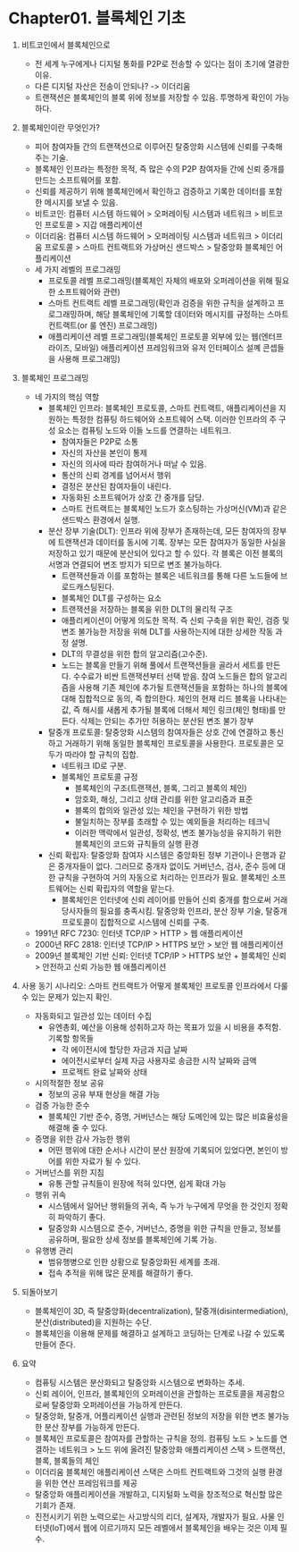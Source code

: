 # Chapter01. 블록체인 기초
01. 비트코인에서 블록체인으로
    - 전 세계 누구에게나 디지털 통화를 P2P로 전송할 수 있다는 점이 초기에 열광한 이유.
    - 다른 디지털 자산은 전송이 안되나? -> 이더리움
    - 트랜잭션은 블록체인의 블록 위에 정보를 저장할 수 있음. 투명하게 확인이 가능하다.

02. 블록체인이란 무엇인가?
    - 피어 참여자들 간의 트랜잭션으로 이루어진 탈중앙화 시스템에 신뢰를 구축해 주는 기술.
    - 블록체인 인프라는 특정한 목적, 즉 많은 수의 P2P 참여자들 간에 신뢰 중개를 만드는 소프트웨어를 포함.
    - 신뢰를 제공하기 위해 블록체인에서 확인하고 검증하고 기록한 데이터를 포함한 메시지를 보낼 수 있음.
    - 비트코인: 컴퓨터 시스템 하드웨어 > 오퍼레이팅 시스템과 네트워크 > 비트코인 프로토콜 > 지갑 애플리케이션
    - 이더리움: 컴퓨터 시스템 하드웨어 > 오퍼레이팅 시스템과 네트워크 > 이더리움 프로토콜 > 스마트 컨트랙트와 가상머신 샌드박스 > 탈중앙화 블록체인 어플리케이션
    - 세 가지 레벨의 프로그래밍
        - 프로토콜 레벨 프로그래밍(블록체인 자체의 배포와 오퍼레이션을 위해 필요한 소프트웨어와 관련)
        - 스마트 컨트랙트 레벨 프로그래밍(확인과 검증을 위한 규칙을 설계하고 프로그래밍하며, 해당 블록체인에 기록할 데이터와 메시지를 규정하는 스마트 컨트랙트(or 룰 엔진) 프로그래밍)
        - 애플리케이션 레벨 프로그래밍(블록체인 프로토콜 외부에 있는 웹(엔터프라이즈, 모바일) 애플리케이션 프레임워크와 유저 인터페이스 설꼐 콘셉들을 사용해 프로그래밍)

03. 블록체인 프로그래밍
    - 네 가지의 핵심 역할
        - 블록체인 인프라: 블록체인 프로토콜, 스마트 컨트랙트, 애플리케이션을 지원하는 특정한 컴퓨팅 하드웨어와 소프트웨어 스택. 이러한 인프라의 주 구성 요소는 컴퓨팅 노드와 이들 노드를 연결하는 네트워크.
            - 참여자들은 P2P로 소통
            - 자신의 자산을 본인이 통제
            - 자신의 의사에 따라 참여하거나 떠날 수 있음.
            - 통산의 신뢰 경계를 넘어서서 행위
            - 결정은 분산된 참여자들이 내린다.
            - 자동화된 소프트웨어가 상호 간 중개를 담당.
            - 스마트 컨트랙트는 블록체인 노드가 호스팅하는 가상머신(VM)과 같은 샌드박스 환경에서 실행.
        - 분산 장부 기술(DLT): 인프라 위에 장부가 존재하는데, 모든 참여자의 장부에 트랜잭션과 데이터를 동시에 기록. 장부는 모든 참여자가 동일한 사실을 저장하고 있기 때문에 분산되어 있다고 할 수 있다. 각 블록은 이전 블록의 서명과 연결되어 변조 방지가 되므로 변조 불가능하다.
            - 트랜잭션들과 이를 포함하는 블록은 네트워크를 통해 다른 노드들에 브로드캐스팅된다.
            - 블록체인 DLT를 구성하는 요소
            - 트랜잭션을 저장하는 블록을 위한 DLT의 물리적 구조
            - 애플리케이션이 어떻게 의도한 목적. 즉 신뢰 구축을 위한 확인, 검증 및 변조 불가능한 저장을 위해 DLT를 사용하는지에 대한 상세한 작동 과정 설명.
            - DLT의 무결성을 위한 합의 알고리즘(고수준).
            - 노드는 블록을 만들기 위해 풀에서 트랜잭션들을 골라서 세트를 만든다. 수수료가 비싼 트랜잭션부터 선택 받음. 참여 노드들은 합의 알고리즘을 사용해 기존 체인에 추가될 트랜잭션들을 포함하는 하나의 블록에 대해 집합적으로 동의, 즉 합의한다. 체인의 현재 리드 블록을 나타내는 값, 즉 해시를 새롭게 추가될 블록에 더해서 체인 링크(체인 형태)를 만든다. 삭제는 안되는 추가만 허용하는 분산된 변조 불가 장부
        - 탈중개 프로토콜: 탈중앙화 시스템의 참여자들은 상호 간에 연결하고 통신하고 거래하기 위해 동일한 블록체인 프로토콜을 사용한다. 프로토콜은 모두가 따라야 할 규칙의 집합.
            - 네트워크 ID로 구분.
            - 블록체인 프로토콜 규정
                - 블록체인의 구조(트랜잭션, 블록, 그리고 블록의 체인)
                - 암호화, 해싱, 그리고 상태 관리를 위한 알고리즘과 표준
                - 블록의 합의와 일관성 있는 체인을 구현하기 위한 방법
                - 불일치하는 장부를 초래할 수 있는 예외들을 처리하는 테크닉
                - 이러한 맥락에서 일관성, 정확성, 변조 불가능성을 유지하기 위한 블록체인의 코드와 규칙들의 실행 환경
        - 신뢰 확립자: 탈중앙화 참여자 시스템은 중앙화된 정부 기관이나 은행과 같은 중개자들이 없다. 그러므로 중개자 없이도 거버넌스, 검사, 준수 등에 대한 규칙을 구현하여 거의 자동으로 처리하는 인프라가 필요. 블록체인 소프트웨어는 신뢰 확립자의 역할을 맡는다.
            - 블록체인은 인터넷에 신뢰 레이어를 만들어 신뢰 중개를 함으로써 거래 당사자들의 필요를 충족시킴. 탈중앙화 인프라, 분산 장부 기술, 탈중개 프로토콜이 집합적으로 시스템에 신뢰를 구축.
    - 1991년 RFC 7230: 인터넷 TCP/IP > HTTP > 웹 애플리케이션
    - 2000년 RFC 2818: 인터넷 TCP/IP > HTTPS 보안 > 보안 웹 애플리케이션
    - 2009년 블록체인 기반 신뢰: 인터넷 TCP/IP > HTTPS 보안 + 블록체인 신뢰 > 안전하고 신뢰 가능한 웹 애플리케이션

04. 사용 동기 시나리오: 스마트 컨트랙트가 어떻게 블록체인 프로토콜 인프라에서 다룰 수 있는 문제가 있는지 확인.
    - 자동화되고 일관성 있는 데이터 수집
        - 유엔총회, 예산을 이용해 성취하고자 하는 목표가 있을 시 비용을 추적함. 기록할 항목들
            - 각 에이전시에 할당한 자금과 지급 날짜
            - 에이전시로부터 실제 자금 사용자로 송금한 시작 날짜와 금액
            - 프로젝트 완료 날짜와 상태
    - 시의적절한 정보 공유
        - 정보의 공유 부재 현상을 해결 가능
    - 검증 가능한 준수
        - 블록체인 기반 준수, 증명, 거버넌스는 해당 도메인에 있는 많은 비효율성을 해결해 줄 수 있다.
    - 증명을 위한 감사 가능한 행위
        - 어떤 행위에 대한 순서나 시간이 분산 원장에 기록되어 있었다면, 본인이 방어를 위한 자료가 될 수 있다.
    - 거버넌스를 위한 지침
        - 유통 관할 규칙들이 원장에 적혀 있다면, 쉽게 확대 가능
    - 행위 귀속
        - 시스템에서 일어난 행위들의 귀속, 즉 누가 누구에게 무엇을 한 것인지 정확히 파악하기 좋다.
        - 탈중앙화 시스템으로 준수, 거버넌스, 증명을 위한 규칙을 만들고, 정보를 공유하며, 필요한 상세 정보를 블록체인에 기록 가능.
    - 유행병 관리
        - 범유행병으로 인한 상황으로 탈중앙화된 세계를 초래.
        - 접속 추적을 위해 많은 문제를 해결하기 좋다.

05. 되돌아보기
    - 블록체인이 3D, 즉 탈중앙화(decentralization), 탈중개(disintermediation), 분산(distributed)을 지원하는 수단.
    - 블록체인을 이용해 문제를 해결하고 설계하고 코딩하는 단계로 나갈 수 있도록 만들어 준다.

06. 요약
    - 컴퓨팅 시스템은 분산화되고 탈중앙화 시스템으로 변화하는 추세.
    - 신뢰 레이어, 인프라, 블록체인의 오퍼레이션을 관할하는 프로토콜을 제공함으로써 탈중앙화 오퍼레이션을 가능하게 만든다.
    - 탈중앙화, 탈중개, 어플리케이션 실행과 관련된 정보의 저장을 위한 변조 불가능한 분산 장부를 가능하게 만든다.
    - 블록체인 프로토콜은 참여자를 관할하는 규칙을 정의. 컴퓨팅 노드 > 노드를 연결하는 네트워크 > 노드 위에 올려진 탈중앙화 애플리케이션 스택 > 트랜잭션, 블록, 블록들의 체인
    - 이더리움 블록체인 애플리케이션 스택은 스마트 컨트랙트와 그것의 실행 환경을 위한 연산 프레임워크를 제공
    - 탈중앙화 애플리케이션을 개발하고, 디지털화 노력을 창조적으로 혁신할 많은 기회가 존재.
    - 진전시키기 위한 노력으로는 사고방식의 리더, 설계자, 개발자가 필요. 사물 인터넷(IoT)에서 웹에 이르기까지 모든 레벨에서 블록체인을 배우는 것은 이제 필수.
